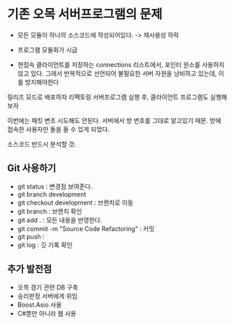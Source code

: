 # 기존 오목 서버프로그램의 문제

- 모든 모듈이 하나의 소스코드에 작성되어있다. -> 재사용성 하락
- 프로그램 모듈화가 시급

- 현접속 클라이언트를 저장하는 connections 리스트에서, 포인터 원소를 사용하지 않고 있다. 그래서 반복적으로 선언되어 불필요한 서버 자원을 낭비하고 있는데, 이를 방지해야한다

릴리즈 모드로 배포하자
리팩토링 서버프로그램 실행 후, 클라이언트 프로그램도 실행해보자

이번에는 패킷 변조 시도해도 안된다. 서버에서 방 번호를 그대로 알고있기 때문. 방에 접속한 사용자만 돌을 둘 수 있게 되었다.

소스코드 반드시 분석할 것.

## Git 사용하기

- git status : 변경점 보여준다.
- git branch development
- git checkout development : 브랜치로 이동
- git branch : 브랜치 확인
- git add . : 모든 내용을 반영한다.
- git commit -m "Source Code Refactoring" : 커밋
- git push : 
- git log : 깃 기록 확인

## 추가 발전점 

- 오목 경기 관련 DB 구축
- 승리판정 서버에게 위임
- Boost.Asio 사용
- C#뿐만 아니라 웹 사용